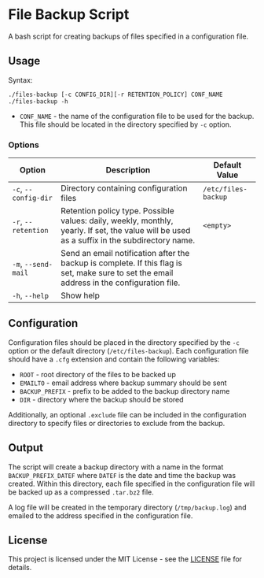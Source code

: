 # File Backup Script

A bash script for creating backups of files specified in a configuration file.

## Usage

Syntax:

    ./files-backup [-c CONFIG_DIR][-r RETENTION_POLICY] CONF_NAME
    ./files-backup -h

* `CONF_NAME` - the name of the configuration file to be used for the backup. 
This file should be located in the directory specified by `-c` option.

### Options

| Option               | Description                                                                                                                                  | Default Value       |
|----------------------|----------------------------------------------------------------------------------------------------------------------------------------------|---------------------|
| `-c`, `--config-dir` | Directory containing configuration files                                                                                                     | `/etc/files-backup` |
| `-r`, `--retention`  | Retention policy type. Possible values: daily, weekly, monthly, yearly. If set, the value will be used as a suffix in the subdirectory name. | `<empty>`           |
| `-m`, `--send-mail`  | Send an email notification after the backup is complete. If this flag is set, make sure to set the email address in the configuration file.  |                     |
| `-h`, `--help`       | Show help                                                                                                                                    |                     |

## Configuration

Configuration files should be placed in the directory specified by the `-c` option or the default directory (`/etc/files-backup`). 
Each configuration file should have a `.cfg` extension and contain the following variables:

* `ROOT` - root directory of the files to be backed up
* `EMAILTO` - email address where backup summary should be sent
* `BACKUP_PREFIX` - prefix to be added to the backup directory name
* `DIR` - directory where the backup should be stored

Additionally, an optional `.exclude` file can be included in the configuration directory to specify files or directories to exclude from the backup.

## Output

The script will create a backup directory with a name in the format `BACKUP_PREFIX_DATEF` where `DATEF` is the date and time the backup was created. 
Within this directory, each file specified in the configuration file will be backed up as a compressed `.tar.bz2` file.

A log file will be created in the temporary directory (`/tmp/backup.log`) and emailed to the address specified in the configuration file.

## License

This project is licensed under the MIT License - see the [LICENSE](LICENSE) file for details.

